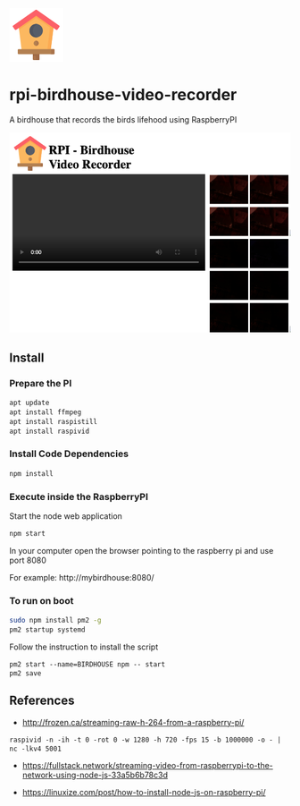 ![](images/birdhouse.png)
# rpi-birdhouse-video-recorder
A birdhouse that records the birds lifehood using RaspberryPI

![](images/sample-ux.png)

## Install 

### Prepare the PI
```bash
apt update
apt install ffmpeg
apt install raspistill
apt install raspivid
```

### Install Code Dependencies
```bash
npm install
```

### Execute inside the RaspberryPI
Start the node web application
```bash
npm start
```

In your computer open the browser pointing to the raspberry pi and use port 8080

For example: http://mybirdhouse:8080/


### To run on boot
```bash
sudo npm install pm2 -g
pm2 startup systemd
```
Follow the instruction to install the script
```
pm2 start --name=BIRDHOUSE npm -- start
pm2 save
```


## References
- http://frozen.ca/streaming-raw-h-264-from-a-raspberry-pi/
```
raspivid -n -ih -t 0 -rot 0 -w 1280 -h 720 -fps 15 -b 1000000 -o - | nc -lkv4 5001
```

- https://fullstack.network/streaming-video-from-raspberrypi-to-the-network-using-node-js-33a5b6b78c3d

- https://linuxize.com/post/how-to-install-node-js-on-raspberry-pi/